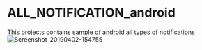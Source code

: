 # ALL_NOTIFICATION_android
This projects contains sample of android all types of notifications
![Screenshot_20190402-154755](https://user-images.githubusercontent.com/10699484/55432411-cdd4af80-5560-11e9-808f-7bd2fea6559b.png)
